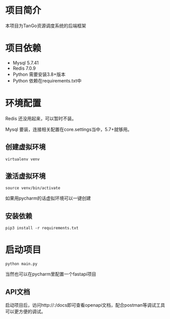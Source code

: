 # 项目简介

本项目为TanGo资源调度系统的后端框架

# 项目依赖

* Mysql 5.7.41
* Redis 7.0.9
* Python 需要安装3.8+版本
* Python 依赖在requirements.txt中

# 环境配置

Redis 还没用起来，可以暂时不装。

Mysql 要装，连接相关配置在core.settings当中，5.7+就够用。

## 创建虚拟环境

```
virtualenv venv
```

## 激活虚拟环境

```
source venv/bin/activate
```

如果用pycharm的话虚拟环境可以一键创建

## 安装依赖

```
pip3 install -r requirements.txt
```

# 启动项目

```angular2html
python main.py
```

当然也可以在pycharm里配置一个fastapi项目

## API文档

启动项目后，访问http://<HOST>:<PORT>/docs即可查看openapi文档，配合postman等调试工具可以更方便的调试。